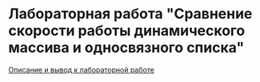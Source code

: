 # Лабораторная работа "Сравнение скорости работы динамического массива и односвязного списка"

[Описание и вывод к лабораторной работе](./Algorithm_Lab_work.pdf)
